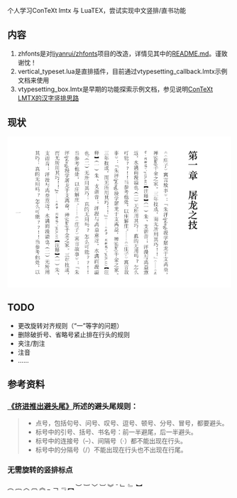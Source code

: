 个人学习ConTeXt lmtx 与 LuaTEX，尝试实现中文竖排/直书功能

## 内容

1. zhfonts是对[liyanrui/zhfonts](https://github.com/liyanrui/zhfonts)项目的改造，详情见其中的[README.md](zhfonts/README.md)。谨致谢忱！
1. vertical_typeset.lua是直排插件，目前通过vtypesetting_callback.lmtx示例文档来使用
1. vtypesetting_box.lmtx是早期的功能探索示例文档，参见说明[ConTeXt LMTX的汉字竖排思路](htttps://blog.xiiigame.com/2022-01-14-ConTeXt%20LMTX的汉字竖排思路/)

## 现状

![](img/README/2022-02-13-18-50-41.png)

## TODO 

* 更改旋转对齐规则（“一”等字的问题）
* 删除破折号、省略号紧止排在行头的规则
* 夹注/割注
* 注音
* ……

## 参考资料

### [《挤进推出避头尾》](https://www.thetype.com/2018/05/14501/)所述的避头尾规则：

> * 点号，包括句号、问号、叹号、逗号、顿号、分号、冒号，都要避头。
> * 标号中的引号、括号、书名号：前一半避尾，后一半避头。
> * 标号中的连接号（–）、间隔号（·）都不能出现在行头。
> * 标号中的分隔号（/）不能出现在行头也不出现在行尾。

### 无需旋转的竖排标点

︵ ︷ ︿ ︹ ︽ _ ﹁ ﹃ ︻ ︶ ︸ ﹀ ︺ ︾ ˉ ﹂ ﹄ ︼